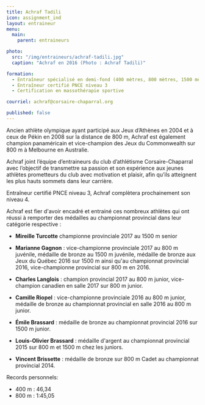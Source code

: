 ```yaml
---
title: Achraf Tadili
icon: assignment_ind
layout: entraineur
menu:
  main:
    parent: entraineurs

photo:
  src: "/img/entraineurs/achraf-tadili.jpg"
  caption: "Achraf en 2016 (Photo : Achraf Tadili)"

formation:
  - Entraîneur spécialisé en demi-fond (400 mètres, 800 mètres, 1500 mètres)
  - Entraîneur certifié PNCE niveau 3
  - Certification en massothérapie sportive

courriel: achraf@corsaire-chaparral.org

published: false
---
```


Ancien athlète olympique ayant participé aux Jeux d’Athènes en 2004 et à ceux de Pékin en 2008 sur la distance de 800 m, Achraf est également champion panaméricain et vice-champion des Jeux du Commonwealth sur 800 m à Melbourne en Australie.

Achraf joint l’équipe d’entraineurs du club d’athlétisme Corsaire-Chaparral avec l’objectif de transmettre sa passion et son expérience aux jeunes athlètes prometteurs du club avec motivation et plaisir, afin qu’ils atteignent les plus hauts sommets dans leur carrière.

Entraîneur certifié PNCE niveau 3, Achraf complètera prochainement son niveau 4.

Achraf est fier d'avoir encadré et entrainé ces nombreux athlètes qui ont réussi à remporter des médailles au championnat provincial dans leur catégorie respective :

* **Mireille Turcotte** championne provinciale 2017 au 1500 m senior

* **Marianne Gagnon** : vice-championne provinciale 2017 au 800 m juvénile, médaille de bronze au 1500 m juvénile, médaille de bronze aux Jeux du Québec 2016 sur 1500 m ainsi qu'au championnat provincial 2016, vice-championne provincial sur 800 m en 2016.

* **Charles Langlois** : champion provincial 2017 au 800 m junior, vice-champion canadien en salle 2017 sur 800 m junior.

* **Camille Riopel** : vice-championne provinciale 2016 au 800 m junior, médaille de bronze au championnat provincial en salle 2016 au 800 m junior.

* **Émile Brassard** : médaille de bronze au championnat provincial 2016 sur 1500 m junior.

* **Louis-Olivier Brassard** : médaille d'argent au championnat provincial 2015 sur 800 m et 1500 m chez les juniors.

* **Vincent Brissette** : médaille de bronze sur 800 m Cadet au championnat provincial 2014.

Records personnels:

* 400 m : 46,34
* 800 m : 1:45,05
